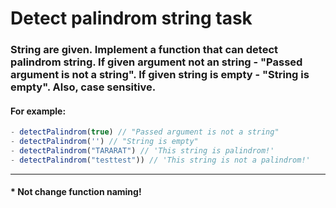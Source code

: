 # Detect palindrom string task

### String are given. Implement a function that can detect palindrom string. If given argument not an string - "Passed argument is not a string". If given string is empty - "String is empty". Also, case sensitive.

#### For example:
```js
- detectPalindrom(true) // "Passed argument is not a string"
- detectPalindrom('') // "String is empty"
- detectPalindrom("TARARAT") // 'This string is palindrom!'
- detectPalindrom("testtest")) // 'This string is not a palindrom!'
```
<hr>

#### * Not change function naming!